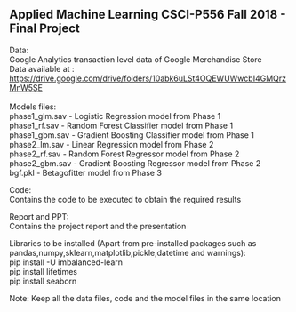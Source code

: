 ## Applied Machine Learning CSCI-P556 Fall 2018 - Final Project

Data: \
Google Analytics transaction level data of Google Merchandise Store \
Data available at : https://drive.google.com/drive/folders/10abk6uLSt4OQEWUWwcbI4GMQrzMnW5SE \
\
Models files: \
phase1_glm.sav - Logistic Regression model from Phase 1 \
phase1_rf.sav - Random Forest Classifier model from Phase 1 \
phase1_gbm.sav - Gradient Boosting Classifier model from Phase 1 \
phase2_lm.sav - Linear Regression model from Phase 2 \
phase2_rf.sav - Random Forest Regressor model from Phase 2 \
phase2_gbm.sav - Gradient Boosting Regressor model from Phase 2 \
bgf.pkl - Betagofitter model from Phase 3 

Code: \
Contains the code to be executed to obtain the required results 

Report and PPT: \
Contains the project report and the presentation

Libraries to be installed (Apart from pre-installed packages such as pandas,numpy,sklearn,matplotlib,pickle,datetime and warnings): \
pip install -U imbalanced-learn \
pip install lifetimes \
pip install seaborn

Note: Keep all the data files, code and the model files in the same location
